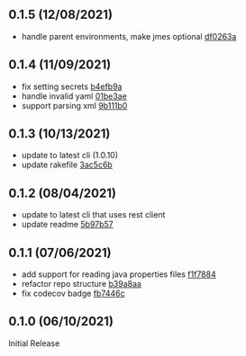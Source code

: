 0.1.5 (12/08/2021)
------------------

* handle parent environments, make jmes optional [df0263a](../../commit/df0263a)

0.1.4 (11/09/2021)
------------------

* fix setting secrets [b4efb9a](../../commit/b4efb9a)
* handle invalid yaml [01be3ae](../../commit/01be3ae)
* support parsing xml [9b111b0](../../commit/9b111b0)

0.1.3 (10/13/2021)
------------------

* update to latest cli (1.0.10)
* update rakefile [3ac5c6b](../../commit/3ac5c6b)

0.1.2 (08/04/2021)
------------------

* update to latest cli that uses rest client
* update readme [5b97b57](../../commit/5b97b57)

0.1.1 (07/06/2021)
------------------

* add support for reading java properties files [f1f7884](../../commit/f1f7884)
* refactor repo structure [b39a8aa](../../commit/b39a8aa)
* fix codecov badge [fb7446c](../../commit/fb7446c)

0.1.0 (06/10/2021)
------------------

Initial Release
